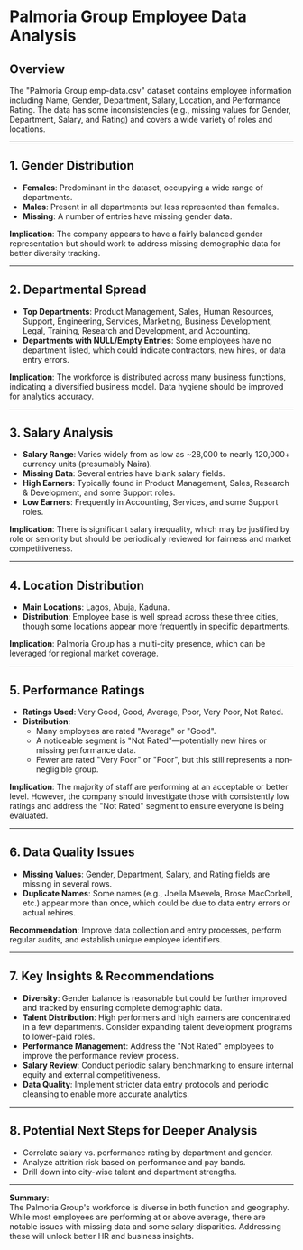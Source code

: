 # Palmoria Group Employee Data Analysis

## Overview

The "Palmoria Group emp-data.csv" dataset contains employee information including Name, Gender, Department, Salary, Location, and Performance Rating. The data has some inconsistencies (e.g., missing values for Gender, Department, Salary, and Rating) and covers a wide variety of roles and locations.

---

## 1. **Gender Distribution**

- **Females**: Predominant in the dataset, occupying a wide range of departments.
- **Males**: Present in all departments but less represented than females.
- **Missing**: A number of entries have missing gender data.

**Implication**: The company appears to have a fairly balanced gender representation but should work to address missing demographic data for better diversity tracking.

---

## 2. **Departmental Spread**

- **Top Departments**: Product Management, Sales, Human Resources, Support, Engineering, Services, Marketing, Business Development, Legal, Training, Research and Development, and Accounting.
- **Departments with NULL/Empty Entries**: Some employees have no department listed, which could indicate contractors, new hires, or data entry errors.

**Implication**: The workforce is distributed across many business functions, indicating a diversified business model. Data hygiene should be improved for analytics accuracy.

---

## 3. **Salary Analysis**

- **Salary Range**: Varies widely from as low as ~28,000 to nearly 120,000+ currency units (presumably Naira).
- **Missing Data**: Several entries have blank salary fields.
- **High Earners**: Typically found in Product Management, Sales, Research & Development, and some Support roles.
- **Low Earners**: Frequently in Accounting, Services, and some Support roles.

**Implication**: There is significant salary inequality, which may be justified by role or seniority but should be periodically reviewed for fairness and market competitiveness.

---

## 4. **Location Distribution**

- **Main Locations**: Lagos, Abuja, Kaduna.
- **Distribution**: Employee base is well spread across these three cities, though some locations appear more frequently in specific departments.

**Implication**: Palmoria Group has a multi-city presence, which can be leveraged for regional market coverage.

---

## 5. **Performance Ratings**

- **Ratings Used**: Very Good, Good, Average, Poor, Very Poor, Not Rated.
- **Distribution**:
  - Many employees are rated "Average" or "Good".
  - A noticeable segment is "Not Rated"—potentially new hires or missing performance data.
  - Fewer are rated "Very Poor" or "Poor", but this still represents a non-negligible group.

**Implication**: The majority of staff are performing at an acceptable or better level. However, the company should investigate those with consistently low ratings and address the "Not Rated" segment to ensure everyone is being evaluated.

---

## 6. **Data Quality Issues**

- **Missing Values**: Gender, Department, Salary, and Rating fields are missing in several rows.
- **Duplicate Names**: Some names (e.g., Joella Maevela, Brose MacCorkell, etc.) appear more than once, which could be due to data entry errors or actual rehires.

**Recommendation**: Improve data collection and entry processes, perform regular audits, and establish unique employee identifiers.

---

## 7. **Key Insights & Recommendations**

- **Diversity**: Gender balance is reasonable but could be further improved and tracked by ensuring complete demographic data.
- **Talent Distribution**: High performers and high earners are concentrated in a few departments. Consider expanding talent development programs to lower-paid roles.
- **Performance Management**: Address the "Not Rated" employees to improve the performance review process.
- **Salary Review**: Conduct periodic salary benchmarking to ensure internal equity and external competitiveness.
- **Data Quality**: Implement stricter data entry protocols and periodic cleansing to enable more accurate analytics.

---

## 8. **Potential Next Steps for Deeper Analysis**

- Correlate salary vs. performance rating by department and gender.
- Analyze attrition risk based on performance and pay bands.
- Drill down into city-wise talent and department strengths.

---

**Summary**:  
The Palmoria Group's workforce is diverse in both function and geography. While most employees are performing at or above average, there are notable issues with missing data and some salary disparities. Addressing these will unlock better HR and business insights.

